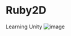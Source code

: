 # Ruby2D

 Learning Unity
![image](https://github.com/romikadze/Ruby2D/assets/66849784/aedc1e18-a830-4714-b76b-ce70bef50c15)
